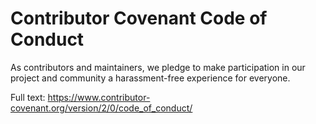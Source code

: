# Contributor Covenant Code of Conduct

As contributors and maintainers, we pledge to make participation in our project and community a harassment-free experience for everyone.

Full text: https://www.contributor-covenant.org/version/2/0/code_of_conduct/